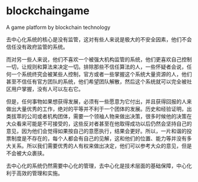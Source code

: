 # blockchaingame
A game platform by blockchain technology

去中心化系统的核心是没有监管，这对有些人来说是极大的不安全因素，他们不会信任没有政府监管的系统。

而对另一些人来说，他们不喜欢一个被强大机构监管的系统，他们更喜欢自己控制一切，让规则和算法来决定一切。排除那些不信任算法的人，一些怀疑者会说，任何一个系统终究会被某些人控制，官方或者一些掌握这个系统大量资源的人，他们甚至不信任有官方团队的系统，他们希望团队解散，然后这个系统就可以完全被社区用户掌握，没有人可以左右它。

但是，任何事物如果想获得发展，必须有一些愿意为它付出，并且获得回报的人来做出大量优秀的工作，绝对的平等并不利于一个团体的发展。历史和经验证明，出类拔萃的公司或者机构团体，需要一个领袖人物来做出决策，很多时候他的决策在大众看来可能是不可接受的，这些反对者甚至在他取得成功以后仍然会坚持自己的意见，因为他们会觉得如果按自己的意愿执行，结果会更好。所以，一片和谐的投票制度是不存在的，每个人都会有自己的见解，这和他们的位置、能力等并没有多大关系。所以我们需要优秀的人有权来做出决定，他们可以参考大众的意见，但是不会被大众裹挟。

去中心化的系统仍然需要中心化的管理，去中心化是技术层面的基础保障，中心化利于高效的管理和实施。